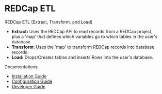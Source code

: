 REDCap ETL
================================================

REDCap ETL (Extract, Transform, and Load)

* **Extract:** Uses the REDCap API to read records from a REDCap project, plus a 'map' that defines which variables go to which tables in the user's database.
* **Transform:** Uses the 'map' to transform REDCap records into database records.
* **Load:** Drops/Creates tables and inserts Rows into the user's database.

Documentations:
* [Installation Guide](docs/InstallationGuide.md)
* [Configuration Guide](docs/ConfigurationGuide.md)
* [Developer Guide](docs/DeveloperGuide.md)
